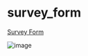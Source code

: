 # survey_form

[Survey Form](https://enricoli.github.io/survey_form/)

![image](https://user-images.githubusercontent.com/87574717/169116146-fda17034-9910-4a6c-8ee6-63ecc18f3285.png)

